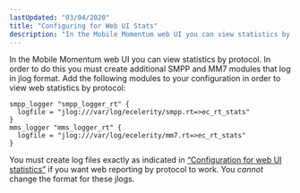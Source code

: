 ```yaml
---
lastUpdated: "03/04/2020"
title: "Configuring for Web UI Stats"
description: "In the Mobile Momentum web UI you can view statistics by protocol In order to do this you must create additional SMPP and MM 7 modules that log in jlog format Add the following modules to your configuration in order to view web statistics by protocol Example 3 7 Configuration..."
---
```


In the Mobile Momentum web UI you can view statistics by protocol. In order to do this you must create additional SMPP and MM7 modules that log in jlog format. Add the following modules to your configuration in order to view web statistics by protocol:

<a name="quickmob.example.web.stats"></a> 


```
smpp_logger "smpp_logger_rt" {
  logfile = "jlog:///var/log/ecelerity/smpp.rt=>ec_rt_stats"
}
mms_logger "mms_logger_rt" {
  logfile = "jlog:///var/log/ecelerity/mm7.rt=>ec_rt_stats"
}
```

You must create log files exactly as indicated in [“Configuration for web UI statistics”](/momentum/mobile/mobile-quick-start/quickmob-config-web-stats#quickmob.example.web.stats) if you want web reporting by protocol to work. You *cannot* change the format for these jlogs.